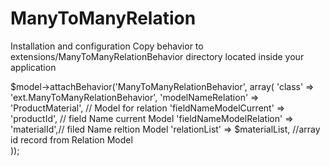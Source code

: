 ManyToManyRelation
==================

Installation and configuration
Copy behavior to extensions/ManyToManyRelationBehavior directory located inside your application

$model->attachBehavior('ManyToManyRelationBehavior', array(
						'class' => 'ext.ManyToManyRelationBehavior',
						'modelNameRelation' => 'ProductMaterial', // Model for relation
						'fieldNameModelCurrent' =>  'productId', // field Name current Model
						'fieldNameModelRelation' => 'materialId',// filed Name reltion Model 
						'relationList' => $materialList,	//array id record from Relation Model	
				));
